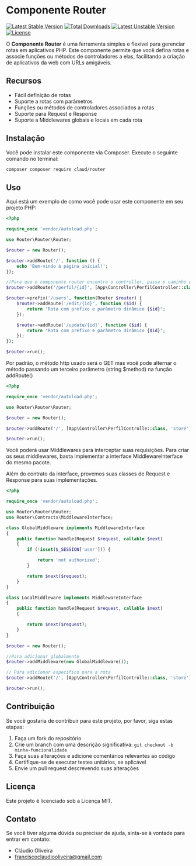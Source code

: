# Componente Router

[![Latest Stable Version](https://poser.pugx.org/claud/router/v)](//packagist.org/packages/claud/router)
[![Total Downloads](https://poser.pugx.org/claud/router/downloads)](//packagist.org/packages/claud/router)
[![Latest Unstable Version](https://poser.pugx.org/claud/router/v/unstable)](//packagist.org/packages/claud/router)
[![License](https://poser.pugx.org/claud/router/license)](//packagist.org/packages/claud/router)

O **Componente Router** é uma ferramenta simples e flexível para gerenciar rotas em aplicativos PHP. Este componente permite que você defina rotas e associe funções ou métodos de controladores a elas, facilitando a criação de aplicativos da web com URLs amigáveis.

## Recursos

- Fácil definição de rotas
- Suporte a rotas com parâmetros
- Funções ou métodos de controladores associados a rotas
- Suporte para Request e Response
- Suporte a Middlewares globais e locais em cada rota

## Instalação

Você pode instalar este componente via Composer. Execute o seguinte comando no terminal:

```bash
composer composer require claud/router
```

## Uso

Aqui está um exemplo de como você pode usar este componente em seu projeto PHP:

```php
<?php

require_once 'vendor/autoload.php';

use Router\Router\Router;

$router = new Router();

$router->addRoute('/', function () {
    echo 'Bem-vindo à página inicial!';
});

//Para que o componente router encontre o controller, passe o caminho completo
$router->addRoute('/perfil/{id}', [App\Controller\PerfilController::class,'show']);

$router->prefix('/users', function(Router $router) {
    $router->addRoute('/edit/{id}', function ($id) {
        return "Rota com prefixo e parâmetro dinâmico {$id}";
    });

    $router->addRoute('/update/{id}', function ($id) {
        return "Rota com prefixo e parâmetro dinâmico {$id}";
    });
});

$router->run();
```

Por padrão, o método http usado será o GET mas você pode alternar o método passando um terceiro parâmetro (string $method) na função addRoute()

```php
<?php

require_once 'vendor/autoload.php';

use Router\Router\Router;

$router = new Router();

$router->addRoute('/', [App\Controller\PerfilControlle::class, 'store'], 'POST');

$router->run();
```

Você poderá usar Middlewares para interceptar suas requisições. Para criar os seus middlewares, basta implementar a interface MiddlewareInterface do mesmo pacote.

Além do contrato da interface, provemos suas classes de Request e Response para suas implementações.

```php
<?php

require_once 'vendor/autoload.php';

use Router\Router\Router;
use Router\Contracts\MiddlewareInterface;

class GlobalMiddleware implements MiddlewareInterface
{
    public function handle(Request $request, callable $next)
    {
        if (!isset($_SESSION['user'])) {

            return 'not authorized';
        }

        return $next($request);
    }
}

class LocalMiddleware implements MiddlewareInterface
{
    public function handle(Request $request, callable $next)
    {

        return $next($request);
    }
}

$router = new Router();

//Para adicionar globalmente
$router->addMiddleware(new GlobalMiddleware());

// Para adicionar especifico para a rota
$router->addRoute('/', [App\Controller\PerfilControlle::class, 'store'], 'POST', [new LocalMiddlware()]);

$router->run();
```

## Contribuição

Se você gostaria de contribuir para este projeto, por favor, siga estas etapas:

1. Faça um fork do repositório
2. Crie um branch com uma descrição significativa: `git checkout -b minha-funcionalidade`
3. Faça suas alterações e adicione comentários relevantes ao código
4. Certifique-se de executar testes unitários, se aplicável
5. Envie um pull request descrevendo suas alterações

## Licença

Este projeto é licenciado sob a Licença MIT.

## Contato

Se você tiver alguma dúvida ou precisar de ajuda, sinta-se à vontade para entrar em contato:

- Cláudio Oliveira
- franciscoclaudiooliveira@gmail.com
